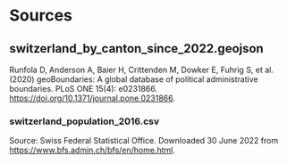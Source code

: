 # Sources

## switzerland_by_canton_since_2022.geojson
Runfola D, Anderson A, Baier H, Crittenden M, Dowker E, Fuhrig S, et al. (2020) 
geoBoundaries: A global database of political administrative boundaries. 
PLoS ONE 15(4): e0231866. https://doi.org/10.1371/journal.pone.0231866.

### switzerland_population_2016.csv
Source: Swiss Federal Statistical Office. Downloaded 30 June 2022 from https://www.bfs.admin.ch/bfs/en/home.html.




